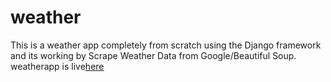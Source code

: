 # weather
This is a weather app completely from scratch using the Django framework and its working by Scrape Weather Data from Google/Beautiful Soup.
<br>
weatherapp is live<a href="https://checkitweather.herokuapp.com/">here</a>
